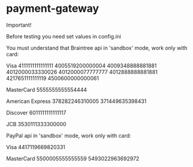 # payment-gateway

Important!

Before testing you need set values in config.ini

You must understand that Braintree api in 'sandbox' mode, work only with card:

Visa
    4111111111111111
    4005519200000004
    4009348888881881
    4012000033330026
    4012000077777777
    4012888888881881
    4217651111111119
    4500600000000061
    
MasterCard
    5555555555554444
    
American Express
    378282246310005
    371449635398431
    
Discover
    6011111111111117
    
JCB
    3530111333300000

PayPal api in 'sandbox' mode, work only with card:

Visa
    4417119669820331
    
MasterCard
    5500005555555559
    5493022963692972
